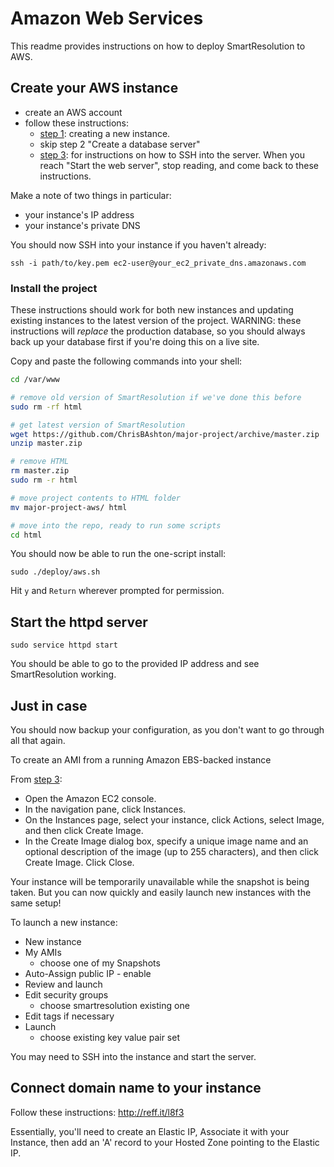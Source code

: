 # Amazon Web Services
This readme provides instructions on how to deploy SmartResolution to AWS.

## Create your AWS instance

* create an AWS account
* follow these instructions:
    - [step 1](http://docs.aws.amazon.com/gettingstarted/latest/wah-linux/getting-started-application-server.html): creating a new instance.
    - skip step 2 "Create a database server"
    - [step 3](http://docs.aws.amazon.com/gettingstarted/latest/wah-linux/getting-started-deploy-app.html): for instructions on how to SSH into the server. When you reach "Start the web server", stop reading, and come back to these instructions.

Make a note of two things in particular:

* your instance's IP address
* your instance's private DNS

You should now SSH into your instance if you haven't already:

`ssh -i path/to/key.pem ec2-user@your_ec2_private_dns.amazonaws.com`

### Install the project

These instructions should work for both new instances and updating existing instances to the latest version of the project. WARNING: these instructions will *replace* the production database, so you should always back up your database first if you're doing this on a live site.

Copy and paste the following commands into your shell:

```bash
cd /var/www

# remove old version of SmartResolution if we've done this before
sudo rm -rf html

# get latest version of SmartResolution
wget https://github.com/ChrisBAshton/major-project/archive/master.zip
unzip master.zip

# remove HTML
rm master.zip
sudo rm -r html

# move project contents to HTML folder
mv major-project-aws/ html

# move into the repo, ready to run some scripts
cd html
```

You should now be able to run the one-script install:

`sudo ./deploy/aws.sh`

Hit `y` and `Return` wherever prompted for permission.

## Start the httpd server
`sudo service httpd start`

You should be able to go to the provided IP address and see SmartResolution working.

## Just in case

You should now backup your configuration, as you don't want to go through all that again.

To create an AMI from a running Amazon EBS-backed instance

From [step 3](http://docs.aws.amazon.com/gettingstarted/latest/wah-linux/getting-started-deploy-app.html):

* Open the Amazon EC2 console.
* In the navigation pane, click Instances.
* On the Instances page, select your instance, click Actions, select Image, and then click Create Image.
* In the Create Image dialog box, specify a unique image name and an optional description of the image (up to 255 characters), and then click Create Image. Click Close.

Your instance will be temporarily unavailable while the snapshot is being taken. But you can now quickly and easily launch new instances with the same setup!

To launch a new instance:

* New instance
* My AMIs
    - choose one of my Snapshots
* Auto-Assign public IP - enable
* Review and launch
* Edit security groups
    - choose smartresolution existing one
* Edit tags if necessary
* Launch
    - choose existing key value pair set

You may need to SSH into the instance and start the server.

## Connect domain name to your instance

Follow these instructions: http://reff.it/l8f3

Essentially, you'll need to create an Elastic IP, Associate it with your Instance, then add an 'A' record to your Hosted Zone pointing to the Elastic IP.
